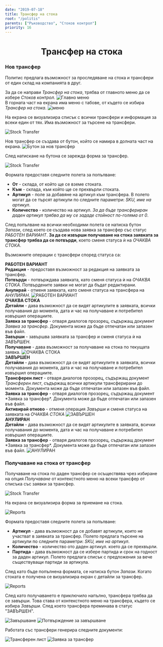 ```yaml
---
date: "2019-07-18"
title: Трансфер на стока
root: "/politis"
parents: ["Ръководство", "Стоков контрол"]
priority: 16
---
```

<h1 align="center">
  Трансфер на стока
</h1>

### Нов трансфер

Политис предлага възможност за проследяване на стока и трансфери от един склад на компанията в друг.

<split-panel>
  <panel>
    За да се направи <i>Трансфер на стока</i>, трябва от главното меню да се избере <i>Стоков контрол</i>.
  </panel>
  <panel>
    <img src="./menu-stock-control.png" alt="Главно меню"/>
  </panel>
</split-panel>

<br>

<split-panel>
  <panel>
    В горната част на екрана има меню с табове, от където се избира <i>Трансфер на стока</i>.
  </panel>
  <panel>
    <img src="./transfer.png" alt="меню"/>
  </panel>
</split-panel>

<br>

На екрана се визуализира списък с всички трансфери и информация за всеки един от тях. Има възможност за търсене на трансфери.

![Stock Transfer](./transfer-list.png "Списък с трансфери")

<split-panel>
  <panel>
    Hов трансфер се създава от бутон, който се намира в долната част на екрана.
  </panel>
  <panel>
    <img src="./add-transfer.png" alt="Бутон за нов трансфер"/>
  </panel>
</split-panel>

<br>

След натискане на бутона се зарежда форма за трансфер.

![Stock Transfer](./request-new-transfer.png "Трансфер")

Формата предоставя следните полета за попълване:

* **От** - склада, от който ще се вземе стоката.
* **Към** - склада, към който ще се прехвърли стоката.
* **Артикул** - поле за добавяне на артикул към трансфера. В полето могат да се търсят артикули по следните параметри: *SKU, име на артикул*.
* **Количество** - количество на артикул. *За да бъде трансфериран даден артикул трябва да му се зададе стойност по-голяма от 0*.

След попълване на всички необходими полета се натиска бутон *Запази*, след което се създава нова заявка за трансфер със статус *РАБОТЕН ВАРИАНТ*. **За да се извърши получаване на стока заявката за трансфер трябва да се потвърди**, което сменя статуса ѝ на *ОЧАКВА СТОКА*.

Възможните операции с трансфери според статуса са:

<split-panel>
  <panel>
     <b>РАБОТЕН ВАРИАНТ</b>
     <br> <bullet></bullet> <b>Редакция</b> - предоставя възможност за редакция на заявката за трансфер.
     <br> <bullet></bullet> <b>Потвърди</b> - потвърждава заявката, като сменя статуса ѝ на <i>ОЧАКВА СТОКА</i>. Потвърдените заявки не могат да бъдат редактирани.
     <br> <bullet></bullet> <b>Анулирай</b> - отменя заявката, като сменя статуса на трансфера на <i>АНУЛИРАН</i>.
  </panel>
  <panel>
    <img src="./transfer-new.bg.png" alt="РАБОТЕН ВАРИАНТ"/>
  </panel>
</split-panel>

<br>

<split-panel>
  <panel>
     <b>ОЧАКВА СТОКА</b>
     <br> <bullet></bullet> <b>Детайли</b> - дава възможност да се видят артикулите в заявката, всички получавания до момента, дата и час на получаване и потребител извършил операциите.
     <br> <bullet></bullet> <b>Заявка за трансфер</b> - отваря диалогов прозорец, съдържащ документ <i>Заявка за трансфер</i>. Документа може да бъде отпечатан или запазен във файл. 
     <br> <bullet></bullet> <b>Завърши</b> - завършва заявката за трансфер и сменя статуса ѝ на <i>ЗАВЪРШЕН</i>.
      <br> <bullet></bullet> <b>Получаване</b> - дава възможност за получаване на стока по текущата заявка.
  </panel>
  <panel>   
     <img src="./transfer-active.bg.png" alt="ОЧАКВА СТОКА"/>
  </panel>
</split-panel>

<br>

<split-panel>
  <panel>
     <b>ЗАВЪРШЕН</b>
     <br> <bullet></bullet> <b>Детайли</b> - дава възможност да се видят артикулите в заявката, всички получавания до момента, дата и час на получаване и потребител извършил операциите.
     <br> <bullet></bullet> <b>Трансферен лист</b> - отваря диалогов прозорец, съдържащ документ <i>Трансферен лист</i>, съдържащ всички артикули трансферирани до момента. Документа може да бъде отпечатан или запазен във файл.
     <br> <bullet></bullet> <b>Заявка за трансфер</b> - отваря диалогов прозорец, съдържащ документ *Заявка за трансфер*. Документа може да бъде отпечатан или запазен във файл.
     <br> <bullet></bullet> <b>Активирай отново</b> - отменя операция <i>Завърши</i> и сменя статуса на заявката на <i>ОЧАКВА СТОКА</i>
  </panel>
  <panel>
    <img src="./transfer-completed.bg.png" alt="ЗАВЪРШЕН"/>
  </panel>
</split-panel>

<br>

<split-panel>
  <panel>
     <b>АНУЛИРАН</b>
     <br> <bullet></bullet> <b>Детайли</b> - дава възможност да се видят артикулите в заявката, всички получавания до момента, дата и час на получаване и потребител извършил операциите.
     <br> <bullet></bullet> <b>Заявка за трансфер</b> - отваря диалогов прозорец, съдържащ документ *Заявка за трансфер*. Документа може да бъде отпечатан или запазен във файл.
  </panel>
  <panel>
    <img src="./transfer-canceled.bg.png" alt="АНУЛИРАН"/>
  </panel>
</split-panel>

<br>

### Получаване на стока от трансфер

Получаване на стока по даден трансфер се осъществява чрез избиране на опция *Получаване* от контекстното меню на всеки трансфер от списъка със заявки за трансфер.

![Stock Transfer](./receiving.png "Приемане на стока")

На екрана се визуализира форма за приемане на стока.

![Reports](./receiving-transfer.png "Форма за приемане")

Формата предоставя следните полета за попълване:

* **Артикул** - дава възможност да се добавят артикули, които не участват в заявката за трансфер. Полето предлага търсене на артикули по следните параметри: *SKU, име на артикул*.
* **Количество** - количество ото даден артикул. което да се прехвърли.
* **Партида** - дава възможност да се избере партида и срок на годност за даден артикул. Полето предлага списък с предложения за вече съществуващи партиди за артикула.

След като бъде попълнена формата, се натиска бутон *Запази*.  Когато стоката е получена се визуализира екран с детайли за трансфер.

![Reports](./details-transfer.png "Детайли за трансфера")

След като получаването е приключило напълно, трансфера трябва да се завърши. Това става от контекстното меню на трансфера, където се избира *Завърши*.  След което трансфера преминава в статус "ЗАВЪРШЕН".

<split-panel>
  <panel>
    <img src="./menu-end.png" alt="Завършване"/>
  </panel>
  <panel>
    <img src="./confirm-end.png" alt="Потвърждение за завършване"/>
  </panel>
</split-panel>

<br>

Работата със трансфери генерира следните документи: 

<split-panel>
  <panel>
    <img src="./print-list.png" alt="Трансферен лист"/>
  </panel>
  <panel>
    <img src="./print-request.png" alt="Заявка за трансфер"/>
  </panel>
</split-panel>
